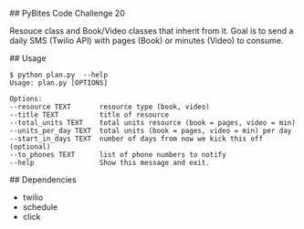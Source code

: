 ## PyBites Code Challenge 20

Resouce class and Book/Video classes that inherit from it. Goal is to send a daily SMS (Twilio API) with pages (Book) or minutes (Video) to consume.

## Usage 

	$ python plan.py  --help
	Usage: plan.py [OPTIONS]

	Options:
	--resource TEXT       resource type (book, video)
	--title TEXT          title of resource
	--total_units TEXT    total units resource (book = pages, video = min)
	--units_per_day TEXT  total units (book = pages, video = min) per day
	--start_in_days TEXT  number of days from now we kick this off (optional)
	--to_phones TEXT      list of phone numbers to notify
	--help                Show this message and exit.

## Dependencies

* twilio
* schedule
* click
